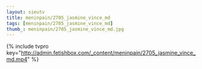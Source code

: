 ```yaml
--- 
layout: sieutv
title: meninpain/2705_jasmine_vince_md
tags: [meninpain/2705_jasmine_vince_md]
thumb_: meninpain/2705_jasmine_vince_md.jpg
---
```

{% include tvpro key="http://admin.fetishbox.com/_content/meninpain/2705_jasmine_vince_md.mp4" %} 
